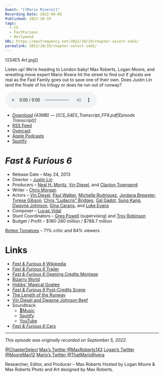 ```yaml
---
Guest: "[[Mario Rivera]]"
Recording Date: 2022-09-05
Published: 2022-10-19
tags:
  - CS
  - FastFurious
  - Hollywood
URL: https://maxfrequency.net/2022/10/19/chapter-select-s4e5/
permalink: 2022/10/19/chapter-select-s4e5/
---
```

![[S4E5 Art.jpg]]

Listen up! We’re heading to London baby! Max Roberts, Logan Moore, and wrestling move expert Mario Rivera hit the street to find out if ghosts are real as the Fast Family goes out to save one of their own. Does Justin Lin land the finale of his trilogy or does he run out of runway?

<audio controls>
  <source src="https://traffic.libsyn.com/chapterselectpod/CS_S4E5_Final.mp3">
</audio>

- *[Download](https://traffic.libsyn.com/chapterselectpod/CS_S4E5_Final.mp3) (43MB)  — [[CS_S4E5_Transcript_FF6.pdf|Episode Transcript]]*
- [RSS Feed](https://chapterselectpod.libsyn.com/rss)
- [Overcast](https://overcast.fm/itunes1568777352/chapter-select)
- [Apple Podcasts](https://podcasts.apple.com/us/podcast/chapter-select/id1568777352)
- [Spotify](https://open.spotify.com/show/4f1TLZXbwtSX7uHROe9KlS)

# *Fast & Furious 6*

- Release Date – May 24, 2013
- Director – [Justin Lin](https://en.wikipedia.org/wiki/Justin_Lin)
- Producers – [Neal H. Moritz](https://en.wikipedia.org/wiki/Neal_H._Moritz), [Vin Diesel](https://en.wikipedia.org/wiki/Vin_Diesel), and [Clayton Townsend](https://en.wikipedia.org/wiki/Clayton_Townsend)
- Writer – [Chris Morgan](https://en.wikipedia.org/wiki/Chris_Morgan_(filmmaker))
- Actors – [Vin Diesel](https://en.wikipedia.org/wiki/Vin_Diesel), [Paul Walker](https://en.wikipedia.org/wiki/Paul_Walker), [Michelle Rodriguez](https://en.wikipedia.org/wiki/Michelle_Rodriguez),  [Jordana Brewster](https://en.wikipedia.org/wiki/Jordana_Brewster), [Tyrese Gibson](https://en.wikipedia.org/wiki/Tyrese_Gibson), [Chris “Ludacris” Bridges](https://en.wikipedia.org/wiki/Ludacris), [Gal Gadot](https://en.wikipedia.org/wiki/Gal_Gadot), [Sung Kang](https://en.wikipedia.org/wiki/Sung_Kang), [Dwayne Johnson](https://en.wikipedia.org/wiki/Dwayne_Johnson), [Gina Carano](https://en.wikipedia.org/wiki/Gina_Carano), and [Luke Evans](https://en.wikipedia.org/wiki/Luke_Evans)
- Composer – [Lucas Vidal](https://en.wikipedia.org/wiki/Lucas_Vidal)
- Stunt Coordinators – [Greg Powell](https://www.imdb.com/name/nm0694128/) (supervising) and [Troy Robinson](https://www.imdb.com/name/nm0733162/)
- Budget / Profit – $160-260 million / $788.7 million

[Rotten Tomatoes](https://www.rottentomatoes.com/m/fast_and_furious_6) – 71% critic and 84% viewers
# Links

- [*Fast & Furious 6* Wikipedia](https://en.wikipedia.org/wiki/Fast_%26_Furious_6)
- [*Fast & Furious 6* Trailer](https://youtu.be/z7zl_t48CMc)
- [*Fast & Furious 6* Opening Credits Montage](https://youtu.be/zkrXd37BYIA)
- [Bizarro World](https://en.wikipedia.org/wiki/Bizarro_World)
- [Hobbs' Magical Goatee](https://www.reddit.com/r/MovieMistakes/comments/obkc8g/in_fast_and_furious_62013_dwayne_johnsons_goatee/)
- [*Fast & Furious 6* Post-Credits Scene](https://youtu.be/ATEmtH0h65w)
- [The Length of the Runway](https://www.vulture.com/2013/05/how-long-was-the-runway-in-fast-and-furious-6.html)
- [Vin Diesel and Dwayne Johnson Beef](https://www.gq.com/story/vin-diesel-dwayne-the-rock-johnson-feud-timeline)
- Soundtrack
	- [Music](https://music.apple.com/us/album/fast-furious-6-original-motion-picture-soundtrack/1440862189)
	- [Spotify](https://open.spotify.com/album/0SnSqNH4ay5Ymd4Lmv4Mcr)
	- [YouTube](https://www.youtube.com/playlist?list=OLAK5uy_mVIZKwvlCLVWjTTN4I9c9deLvrCUpQjNs)
- [*Fast & Furious 6* Cars](https://fastandfurious.fandom.com/wiki/Category:Fast_%26_Furious_6_Cars)

---
*This episode was originally recorded on September 5, 2022.*

[@ChapterSelect](https://www.twitter.com/chapterselect)
[Max’s Twitter @MaxRoberts143](https://www.twitter.com/maxroberts143)
[Logan’s Twitter @MooreMan12](https://www.twitter.com/mooreman12)
[Mario’s Twitter @ThatMarioRivera](https://www.twitter.com/thatmariorivera)

Researcher, Editor, and Producer – Max Roberts
Hosted by Logan Moore & Max Roberts
Photo and Art designed by Max Roberts.